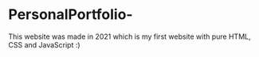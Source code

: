 # PersonalPortfolio-
This website was made in 2021 which is my first website with pure HTML, CSS and JavaScript :)
